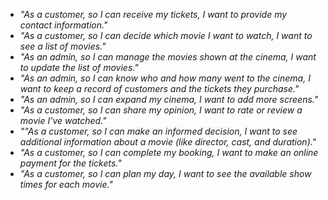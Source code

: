 - *"As a customer, so I can receive my tickets, I want to provide my contact information."*
- *"As a customer, so I can decide which movie I want to watch, I want to see a list of movies."*
- *"As an admin, so I can manage the movies shown at the cinema, I want to update the list of movies."*
- *"As an admin, so I can know who and how many went to the cinema, I want to keep a record of customers and the tickets they purchase."*
- *"As an admin, so I can expand my cinema, I want to add more screens."*
- *"As a customer, so I can share my opinion, I want to rate or review a movie I've watched."*
- *""As a customer, so I can make an informed decision, I want to see additional information about a movie (like director, cast, and duration)."*
- *"As a customer, so I can complete my booking, I want to make an online payment for the tickets."*
- *"As a customer, so I can plan my day, I want to see the available show times for each movie."*